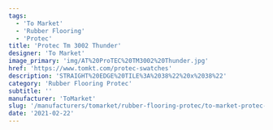 ```yaml
---
tags:
  - 'To Market'
  - 'Rubber Flooring'
  - 'Protec'
title: 'Protec Tm 3002 Thunder'
designer: 'To Market'
image_primary: 'img/AT%20ProTEC%20TM3002%20Thunder.jpg'
href: 'https://www.tomkt.com/protec-swatches'
description: 'STRAIGHT%20EDGE%20TILE%3A%2038%22%20x%2038%22'
category: 'Rubber Flooring Protec'
subtitle: ''
manufacturer: 'ToMarket'
slug: '/manufacturers/tomarket/rubber-flooring-protec/to-market-protec-tm-3002-thunder'
date: '2021-02-22'
---
```

